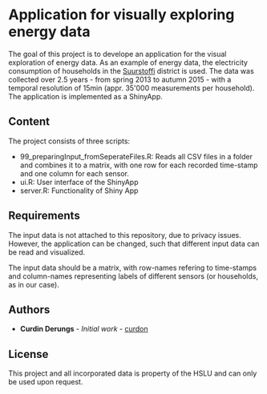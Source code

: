 # Application for visually exploring energy data
The goal of this project is to develope an application for the visual exploration of energy data. As an example of energy data, the electricity consumption of households in the [Suurstoffi](https://www.suurstoffi.ch/) district is used. The data was collected over 2.5 years - from spring 2013 to autumn 2015 - with a temporal resolution of 15min (appr. 35'000 measurements per household). The application is implemented as a ShinyApp.

## Content
The project consists of three scripts:
* 99_preparingInput_fromSeperateFiles.R: Reads all CSV files in a folder and combines it to a matrix, with one row for each recorded time-stamp and one column for each sensor.
* ui.R: User interface of the ShinyApp
* server.R: Functionality of Shiny App

## Requirements
The input data is not attached to this repository, due to privacy issues. However, the application can be changed, such that different input data can be read and visualized.

The input data should be a matrix, with row-names refering to time-stamps and column-names representing labels of different sensors (or households, as in our case).

## Authors
* **Curdin Derungs** - *Initial work* - [curdon](https://github.com/curdon)

## License
This project and all incorporated data is property of the HSLU and can only be used upon request.

